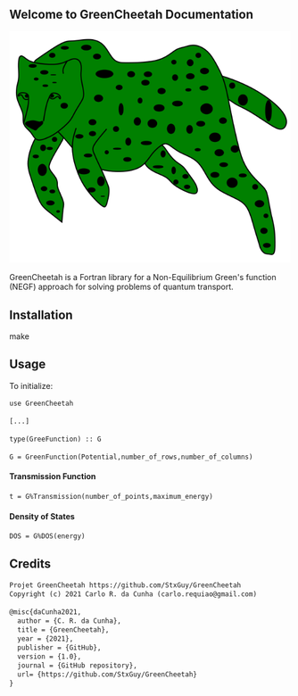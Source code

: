 ## Welcome to GreenCheetah Documentation

![Logo](https://github.com/StxGuy/GreenCheetah/blob/main/gsheetah.svg)

GreenCheetah is a Fortran library for a Non-Equilibrium Green's function (NEGF) approach for solving problems of quantum transport.


## Installation

make

## Usage

To initialize:

    use GreenCheetah

    [...]
    
    type(GreeFunction) :: G

    G = GreenFunction(Potential,number_of_rows,number_of_columns)

#### Transmission Function
    t = G%Transmission(number_of_points,maximum_energy)

#### Density of States
    DOS = G%DOS(energy)

## Credits
    Projet GreenCheetah https://github.com/StxGuy/GreenCheetah
    Copyright (c) 2021 Carlo R. da Cunha (carlo.requiao@gmail.com)

    @misc{daCunha2021,
      author = {C. R. da Cunha},
      title = {GreenCheetah},
      year = {2021},
      publisher = {GitHub},
      version = {1.0},
      journal = {GitHub repository},
      url= {https://github.com/StxGuy/GreenCheetah}
    }


